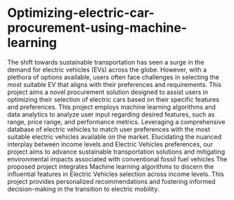 # Optimizing-electric-car-procurement-using-machine-learning
The shift towards sustainable transportation has seen a surge in the demand for electric
vehicles (EVs) across the globe. However, with a plethora of options available, users often face challenges in selecting the most suitable EV that aligns with their preferences and requirements. This project aims a novel procurement solution designed to assist users in optimizing their selection of electric cars based on their specific features and preferences. This project employs machine learning algorithms and data analytics to analyze user input regarding desired features, such as range, price range, and performance metrics. Leveraging a comprehensive database of electric vehicles to match user preferences with the most suitable electric vehicles available on the market.
Elucidating the nuanced interplay between income levels and Electric Vehicles preferences, our project aims to advance sustainable transportation solutions and mitigating environmental impacts associated with conventional fossil fuel vehicles The proposed project integrates Machine learning algorithms to discern the influential features in Electric Vehicles selection across income levels. This project provides personalized recommendations and fostering informed decision-making in the transition to electric mobility.
